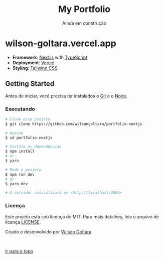 <div align="center" id="top">
  <h1>My Portfolio</h1>
  <span>Ainda em construção</span>
</div>

# wilson-goltara.vercel.app

- **Framework**: [Next.js](https://nextjs.org/) with [TypeScript](https://www.typescriptlang.org/)
- **Deployment**: [Vercel](https://vercel.com)
- **Styling**: [Tailwind CSS](https://tailwindcss.com/)

## Getting Started

Antes de iniciar, você precisa ter instalados o [Git](https://git-scm.com) e o [Node](https://nodejs.org/en/).

### Executando

```bash
# Clone esse projeto
$ git clone https://github.com/wilsongoltara/portfolio-nextjs

# Acesse
$ cd portfolio-nextjs

# Instale as dependências
$ npm install
# or
$ yarn

# Rode o projeto
$ npm run dev
# or
$ yarn dev

# O servidor inicializará em <http://localhost:3000>
```

### Licença

Este projeto está sob licença do MIT. Para mais detalhes, leia o arquivo de licença [LICENSE](LICENSE.md).

Criado e desenvolvido por <a href="https://github.com/wilsongoltara" target="_blank">Wilson Goltara</a>

&#xa0;

<a href="#top">Ir para o topo</a>